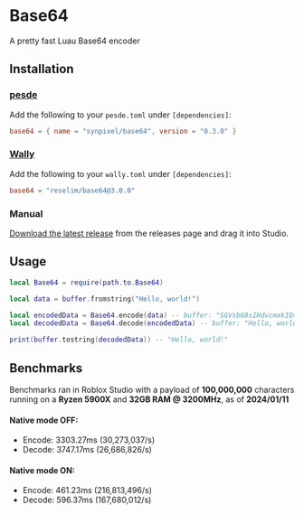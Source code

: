# Base64

A pretty fast Luau Base64 encoder

## Installation

### [pesde](https://pesde.daimond113.com/)

Add the following to your `pesde.toml` under `[dependencies]`:

```toml
base64 = { name = "synpixel/base64", version = "0.3.0" }
```

### [Wally](https://wally.run/)

Add the following to your `wally.toml` under `[dependencies]`:

```toml
base64 = "reselim/base64@3.0.0"
```

### Manual

[Download the latest release](https://github.com/Reselim/Base64/releases/latest) from the releases page and drag it into Studio.

## Usage

```lua
local Base64 = require(path.to.Base64)

local data = buffer.fromstring("Hello, world!")

local encodedData = Base64.encode(data) -- buffer: "SGVsbG8sIHdvcmxkIQ=="
local decodedData = Base64.decode(encodedData) -- buffer: "Hello, world!"

print(buffer.tostring(decodedData)) -- "Hello, world!"
```

## Benchmarks

Benchmarks ran in Roblox Studio with a payload of **100,000,000** characters running on a **Ryzen 5900X** and **32GB RAM @ 3200MHz**, as of **2024/01/11**

#### Native mode OFF:

- Encode: 3303.27ms (30,273,037/s)
- Decode: 3747.17ms (26,686,826/s)

#### Native mode ON:

- Encode: 461.23ms (216,813,496/s)
- Decode: 596.37ms (167,680,012/s)

